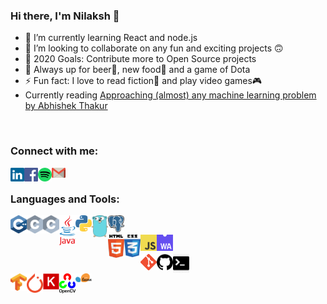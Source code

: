 ### Hi there, I'm Nilaksh 👋

- 🌱 I’m currently learning React and node.js
- 👯 I’m looking to collaborate on any fun and exciting projects 🙃
- 🥅 2020 Goals: Contribute more to Open Source projects
- 💬 Always up for beer🍺, new food🍔 and a game of Dota
- ⚡ Fun fact: I love to read fiction📕 and play video games🎮
- Currently reading [Approaching (almost) any machine learning problem by Abhishek Thakur](https://www.amazon.in/Approaching-Almost-Machine-Learning-Problem-ebook/dp/B089P13QHT)

<br />

### Connect with me:

[<img align="left" alt="LinkedIn" width="22px" src="logos/linkedin.svg" />](https://www.linkedin.com/in/nilaksh97/)
[<img align="left" alt="Facebook" width="22px" src="logos/facebook.svg" />](https://www.facebook.com/nilax97/)
[<img align="left" alt="Spotify" width="22px" src="logos/spotify.png" />](https://open.spotify.com/user/12121324612?si=UxWL_2LfTCGbPT4-SAD1OQ)
[<img align="left" alt="Gmail" width="22px" src="logos/gmail.png" />](mailto:agarwal.nilaksh@gmail.com)

<br />

### Languages and Tools:

[<img align="left" alt="C++" width="26px" src="logos/c++.png" />](https://github.com/nilax97?tab=repositories&q=&type=&language=c%2B%2B)
[<img align="left" alt="C" width="26px" src="logos/c.svg" />](https://github.com/nilax97?tab=repositories&q=&type=&language=c)
[<img align="left" alt="C#" width="26px" src="logos/c.svg" />](https://github.com/nilax97?tab=repositories&q=&type=&language=c%23)
[<img align="left" alt="Java" width="26px" src="logos/java.png" />](https://github.com/nilax97?tab=repositories&q=&type=&language=java)
[<img align="left" alt="Python" width="26px" src="logos/python.png" />](https://github.com/nilax97?tab=repositories&q=&type=&language=python)
[<img align="left" alt="golang" width="26px" src="logos/golang.png" />](https://github.com/nilax97?tab=repositories&q=&type=&language=go)
[<img align="left" alt="postgresql" width="26px" src="logos/postgresql.png" />](hhttps://github.com/nilax97/DBMS-Assignments)

<br />

[<img align="left" alt="HTML" width="26px" src="logos/html.svg" />](https://github.com/nilax97?tab=repositories&q=&type=&language=html)
[<img align="left" alt="CSS" width="26px" src="logos/css.png" />](https://github.com/nilax97?tab=repositories&q=&type=&language=css)
[<img align="left" alt="Javascript" width="26px" src="logos/javascript.svg" />](https://github.com/nilax97?tab=repositories&q=&type=&language=javascript)
[<img align="left" alt="Webassembly" width="26px" src="logos/web-assembly.png" />](https://github.com/nilax97?tab=repositories&q=&type=&language=webassembly)

<br />

[<img align="left" alt="git" width="26px" src="logos/git.png" />](https://github.com/nilax97?tab=repositories)
[<img align="left" alt="github" width="26px" src="logos/github.png" />](https://github.com/nilax97?tab=repositories)
[<img align="left" alt="terminal" width="26px" src="logos/terminal.jpg" />](https://github.com/nilax97?tab=repositories)

<br />

[<img align="left" alt="tensorflow" width="26px" src="logos/tensorflow.png" />](https://github.com/nilax97?tab=repositories)
[<img align="left" alt="pytorch" width="26px" src="logos/pytorch.png" />](https://github.com/nilax97?tab=repositories)
[<img align="left" alt="keras" width="26px" src="logos/keras.jpg" />](https://github.com/nilax97?tab=repositories)
[<img align="left" alt="opencv" width="26px" src="logos/opencv.png" />](https://github.com/nilax97?tab=repositories)
[<img align="left" alt="sklearn" width="26px" src="logos/sklearn.png" />](https://github.com/nilax97?tab=repositories)

